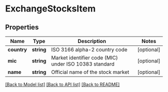 # ExchangeStocksItem

## Properties
Name | Type | Description | Notes
------------ | ------------- | ------------- | -------------
**country** | **string** | ISO 3166 alpha-2 country code | [optional] 
**mic** | **string** | Market identifier code (MIC) under ISO 10383 standard | [optional] 
**name** | **string** | Official name of the stock market | [optional] 

[[Back to Model list]](../../README.md#documentation-for-models) [[Back to API list]](../../README.md#documentation-for-api-endpoints) [[Back to README]](../../README.md)

